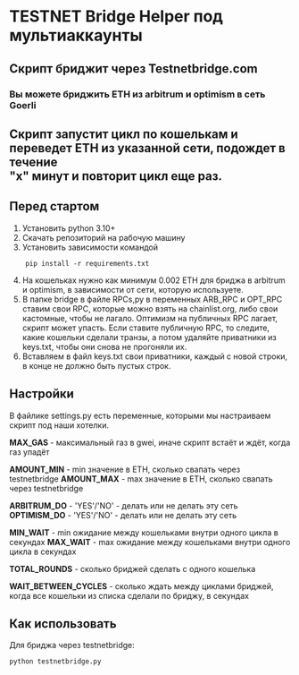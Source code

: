 # TESTNET Bridge Helper под мультиаккаунты
## Скрипт бриджит через Testnetbridge.com
### Вы можете бриджить ETH из arbitrum и optimism в сеть Goerli

Скрипт запустит цикл по кошелькам и переведет ETH из указанной сети, подождет в течение   
"х" минут и повторит цикл еще раз.
---
## Перед стартом ##

1. Установить python 3.10+
2. Скачать репозиторий на рабочую машину
3. Установить зависимости командой
```commandline
    pip install -r requirements.txt
```
4. На кошельках нужно как минимум 0.002 ETH для бриджа в arbitrum и optimism, в зависимости от сети, которую используете.
5. В папке bridge в файле RPCs,py в переменных ARB_RPC и OPT_RPC ставим свои RPC, которые можно взять на chainlist.org, либо свои кастомные,
чтобы не лагало. Оптимизм на публичных RPC лагает, скрипт может упасть. Если ставите публичную RPC, то следите, какие кошельки сделали транзы, а потом
удаляйте приватники из keys.txt, чтобы они снова не прогоняли их.
6. Вставляем в файл keys.txt свои приватники, каждый с новой строки, в конце не должно быть пустых строк.
## Настройки ##
В файлике settings.py есть переменные, которыми мы настраиваем скрипт под наши хотелки.

**MAX_GAS** - максимальный газ в gwei, иначе скрипт встаёт и ждёт, когда газ упадёт

**AMOUNT_MIN** - min значение в ETH, сколько свапать через testnetbridge
**AMOUNT_MAX** - max значение в ETH, сколько свапать через testnetbridge

**ARBITRUM_DO** - 'YES'/'NO' - делать или не делать эту сеть
**OPTIMISM_DO** - 'YES'/'NO' - делать или не делать эту сеть


**MIN_WAIT** - min ожидание между кошельками внутри одного цикла в секундах
**MAX_WAIT** - max ожидание между кошельками внутри одного цикла в секундах

**TOTAL_ROUNDS** - сколько бриджей сделать с одного кошелька

**WAIT_BETWEEN_CYCLES** - сколько ждать между циклами бриджей, когда все кошельки из списка сделали по бриджу, в секундах

## Как использовать ##

Для бриджа через testnetbridge:

  ```
  python testnetbridge.py
  ```
